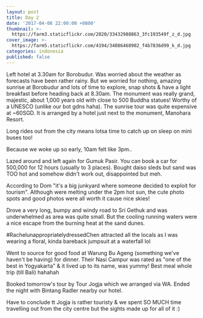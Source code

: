 ```yaml
---
layout: post
title: Day 2 
date: '2017-04-08 22:00:00 +0800'
thumbnail: >-
  https://farm3.staticflickr.com/2820/33432988863_3fc193549f_z_d.jpg
cover_image: >-
  https://farm5.staticflickr.com/4194/34086468902_f4b7836d99_k_d.jpg
categories: indonesia
published: false 
---
```


Left hotel at 3.30am for Borobudur. Was worried about the weather as forecasts have been rather rainy. But we worried for nothing, amazing sunrise at Borobudur and lots of time to explore, snap shots & have a light breakfast before heading back at 8.30am. The monument was really grand, majestic, about 1,000 years old with close to 500 Buddha statues! Worthy of a UNESCO (unlike our bot gdns haha). The sunrise tour was quite expensive at ~60SGD. It is arranged by a hotel just next to the monument, Manohara Resort.

Long rides out from the city means lotsa time to catch up on sleep on mini buses too!

Because we woke up so early, 10am felt like 3pm..

Lazed around and left again for Gumuk Pasir. You can book a car for 500,000 for 12 hours (usually to 3 places). Bought daiso sleds but sand was TOO hot and somehow didn't work out, disappointed but meh.

According to Dom "it's a big junkyard where someone decided to exploit for tourism". Although were melting under the 2pm hot sun, the cute photo spots and good photos were all worth it cause nice skies!

Drove a very long, bumpy and windy road to Sri Gethuk and was underwhelmed as area was quite small. But the cooling running waters were a nice escape from the burning heat at the sand dunes.

#RachelunappropriatelydressedChen attracted all the locals as I was wearing a floral, kinda bareback jumpsuit at a waterfall lol

Went to source for good food at Warung Bu Ageng (something we've haven't be having) for dinner. Their Nasi Campur was rated as "one of the best in Yogyakarta" & it lived up to its name, was yummy! Best meal whole trip (till Bali) hahahah

Booked tomorrow's tour by Tour Jogja which we arranged via WA. Ended the night with Bintang Radler nearby our hotel.

Have to conclude tt Jogja is rather touristy & we spent SO MUCH time travelling out from the city centre but the sights made up for all of it :)
